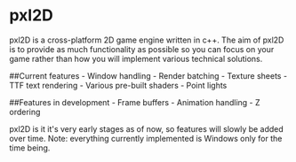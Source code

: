 # pxl2D
pxl2D is a cross-platform 2D game engine written in c++. The aim of pxl2D is to provide as much functionality as possible so you can focus on your game rather than how you will implement various technical solutions.

##Current features
	- Window handling
	- Render batching
	- Texture sheets
	- TTF text rendering
	- Various pre-built shaders
	- Point lights

##Features in development
	- Frame buffers
	- Animation handling
	- Z ordering

pxl2D is it it's very early stages as of now, so features will slowly be added over time. Note: everything currently implemented is
Windows only for the time being.

